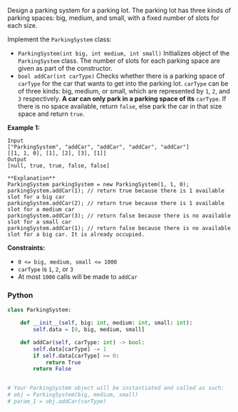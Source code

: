 Design a parking system for a parking lot. The parking lot has three kinds of parking spaces: big, medium, and small, with a fixed number of slots for each size.

Implement the  `ParkingSystem`  class:

-   `ParkingSystem(int big, int medium, int small)`  Initializes object of the  `ParkingSystem`  class. The number of slots for each parking space are given as part of the constructor.
-   `bool addCar(int carType)`  Checks whether there is a parking space of  `carType`  for the car that wants to get into the parking lot.  `carType`  can be of three kinds: big, medium, or small, which are represented by  `1`,  `2`, and  `3`  respectively.  **A car can only park in a parking space of its** `carType`. If there is no space available, return  `false`, else park the car in that size space and return  `true`.

**Example 1:**
```
Input
["ParkingSystem", "addCar", "addCar", "addCar", "addCar"]
[[1, 1, 0], [1], [2], [3], [1]]
Output
[null, true, true, false, false]

**Explanation**
ParkingSystem parkingSystem = new ParkingSystem(1, 1, 0);
parkingSystem.addCar(1); // return true because there is 1 available slot for a big car
parkingSystem.addCar(2); // return true because there is 1 available slot for a medium car
parkingSystem.addCar(3); // return false because there is no available slot for a small car
parkingSystem.addCar(1); // return false because there is no available slot for a big car. It is already occupied.
```

**Constraints:**

-   `0 <= big, medium, small <= 1000`
-   `carType`  is  `1`,  `2`, or  `3`
-   At most  `1000`  calls will be made to  `addCar`


### Python
```python
class ParkingSystem:

    def __init__(self, big: int, medium: int, small: int):
        self.data = [0, big, medium, small]

    def addCar(self, carType: int) -> bool:
        self.data[carType] -= 1
        if self.data[carType] >= 0:
            return True
        return False


# Your ParkingSystem object will be instantiated and called as such:
# obj = ParkingSystem(big, medium, small)
# param_1 = obj.addCar(carType)
```